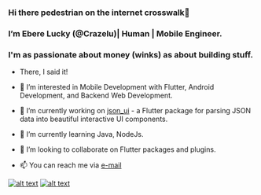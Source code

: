 ### Hi there pedestrian on the internet crosswalk👋
### I’m Ebere Lucky (@Crazelu)| Human | Mobile Engineer.
### I'm as passionate about money (winks) as about building stuff.

- There, I said it!

- 👀 I’m interested in Mobile Development with Flutter, Android Development, and Backend Web Development.
- 🔭 I’m currently working on [json_ui](https://github.com/Crazelu/json_ui) - a Flutter package for parsing JSON data into beautiful interactive UI components.
- 🌱 I’m currently learning Java, NodeJs.
- 💞️ I’m looking to collaborate on Flutter packages and plugins.
- 📫 You can reach me via [e-mail](mailto:eberelucky64@gmail.com?subject=[GitHub]%20Hey%20There%20Lucky)

<!-- Please don't remove this: Grab your social icons from https://github.com/carlsednaoui/gitsocial -->

<!-- display the social media buttons in your README -->

[![alt text][1.1]][1]
[![alt text][6.1]][6]


<!-- links to social media icons -->
<!-- no need to change these -->

<!-- icons with padding -->

[1.1]: http://i.imgur.com/tXSoThF.png (twitter icon with padding)
[6.1]: http://i.imgur.com/0o48UoR.png (github icon with padding)

<!-- icons without padding -->

[1.2]: http://i.imgur.com/wWzX9uB.png (twitter icon without padding)
[6.2]: http://i.imgur.com/9I6NRUm.png (github icon without padding)


<!-- links to your social media accounts -->
<!-- update these accordingly -->

[1]: http://www.twitter.com/ebere_lucky
[6]: http://www.github.com/crazelu

<!-- Please don't remove this: Grab your social icons from https://github.com/carlsednaoui/gitsocial -->

<!---
Crazeluu/Crazeluu is a ✨ special ✨ repository because its `README.md` (this file) appears on your GitHub profile.
You can click the Preview link to take a look at your changes.
--->


<!--
**Crazelu/Crazelu** is a ✨ _special_ ✨ repository because its `README.md` (this file) appears on your GitHub profile.

Here are some ideas to get you started:

- 🔭 I’m currently working on ...
- 🌱 I’m currently learning ...
- 👯 I’m looking to collaborate on ...
- 🤔 I’m looking for help with ...
- 💬 Ask me about ...
- 📫 How to reach me: ...
- 😄 Pronouns: ...
- ⚡ Fun fact: ...
-->
